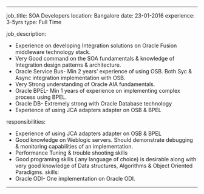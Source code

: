 ---

job_title: SOA Developers
location: Bangalore
date: 23-01-2016
experience: 3-5yrs
type: Full Time

job_description:  
 - Experience on developing Integration solutions on Oracle Fusion middleware technology stack.
 - Very Good command on the SOA fundamentals & knowledge of Integration design patterns & architecture.
 - Oracle Service Bus- Min 2 years’ experience of using OSB. Both Syc & Async integration implementation with OSB.
 - Very Strong understanding of Oracle AIA fundamentals.
 - Oracle BPEL- Min 1 years of experience on implementing complex process using BPEL.
 - Oracle DB- Extremely strong with Oracle Database technology
 - Experience  of using JCA adapters adapter on OSB & BPEL

responsibilities: 
 - Experience  of using JCA adapters adapter on OSB & BPEL
 - Good knowledge on Weblogic servers. Should demonstrate debugging & monitoring capabilities of an implementation.
 - Performance Tuning & trouble shooting skills
 - Good programing skills ( any language of choice) is desirable along with very good knowledge of Data structures, Algorithms & Object Oriented Paradigms.
skills: 
 - Oracle ODI- One implementation on Oracle ODI.
    
---
